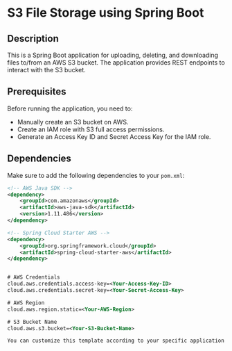 # S3 File Storage using Spring Boot

## Description
This is a Spring Boot application for uploading, deleting, and downloading files to/from an AWS S3 bucket. The application provides REST endpoints to interact with the S3 bucket.

## Prerequisites
Before running the application, you need to:
- Manually create an S3 bucket on AWS.
- Create an IAM role with S3 full access permissions.
- Generate an Access Key ID and Secret Access Key for the IAM role.

## Dependencies
Make sure to add the following dependencies to your `pom.xml`:

```xml
<!-- AWS Java SDK -->
<dependency>
    <groupId>com.amazonaws</groupId>
    <artifactId>aws-java-sdk</artifactId>
    <version>1.11.486</version>
</dependency>

<!-- Spring Cloud Starter AWS -->
<dependency>
    <groupId>org.springframework.cloud</groupId>
    <artifactId>spring-cloud-starter-aws</artifactId>
</dependency>


# AWS Credentials
cloud.aws.credentials.access-key=<Your-Access-Key-ID>
cloud.aws.credentials.secret-key=<Your-Secret-Access-Key>

# AWS Region
cloud.aws.region.static=<Your-AWS-Region>

# S3 Bucket Name
cloud.aws.s3.bucket=<Your-S3-Bucket-Name>

You can customize this template according to your specific application structure, requirements, and preferences. Make sure to replace placeholders like `<Your-Access-Key-ID>`, `<Your-Secret-Access-Key>`, `<Your-AWS-Region>`, and `<Your-S3-Bucket-Name>` with your actual AWS credentials and S3 bucket information.
